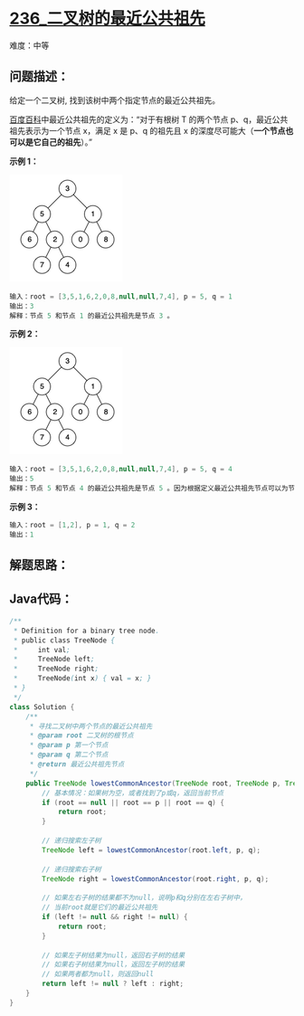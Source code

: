 # [236_二叉树的最近公共祖先](https://leetcode.cn/problems/lowest-common-ancestor-of-a-binary-tree/)

难度：中等

## 问题描述：

给定一个二叉树, 找到该树中两个指定节点的最近公共祖先。

[百度百科](https://baike.baidu.com/item/最近公共祖先/8918834?fr=aladdin)中最近公共祖先的定义为：“对于有根树 T 的两个节点 p、q，最近公共祖先表示为一个节点 x，满足 x 是 p、q 的祖先且 x 的深度尽可能大（**一个节点也可以是它自己的祖先**）。”

**示例 1：**

![img](../../assets/imgs/binarytree.png)

```java
输入：root = [3,5,1,6,2,0,8,null,null,7,4], p = 5, q = 1
输出：3
解释：节点 5 和节点 1 的最近公共祖先是节点 3 。
```

**示例 2：**

![img](../../assets/imgs/binarytree1.png)

```java
输入：root = [3,5,1,6,2,0,8,null,null,7,4], p = 5, q = 4
输出：5
解释：节点 5 和节点 4 的最近公共祖先是节点 5 。因为根据定义最近公共祖先节点可以为节点本身。
```

**示例 3：**

```java
输入：root = [1,2], p = 1, q = 2
输出：1
```

## 解题思路：



## Java代码：

```java
/**
 * Definition for a binary tree node.
 * public class TreeNode {
 *     int val;
 *     TreeNode left;
 *     TreeNode right;
 *     TreeNode(int x) { val = x; }
 * }
 */
class Solution {
    /**
     * 寻找二叉树中两个节点的最近公共祖先
     * @param root 二叉树的根节点
     * @param p 第一个节点
     * @param q 第二个节点
     * @return 最近公共祖先节点
     */
    public TreeNode lowestCommonAncestor(TreeNode root, TreeNode p, TreeNode q) {
        // 基本情况：如果树为空，或者找到了p或q，返回当前节点
        if (root == null || root == p || root == q) {
            return root;
        }
        
        // 递归搜索左子树
        TreeNode left = lowestCommonAncestor(root.left, p, q);
        
        // 递归搜索右子树
        TreeNode right = lowestCommonAncestor(root.right, p, q);
        
        // 如果左右子树的结果都不为null，说明p和q分别在左右子树中，
        // 当前root就是它们的最近公共祖先
        if (left != null && right != null) {
            return root;
        }
        
        // 如果左子树结果为null，返回右子树的结果
        // 如果右子树结果为null，返回左子树的结果
        // 如果两者都为null，则返回null
        return left != null ? left : right;
    }
}
```

